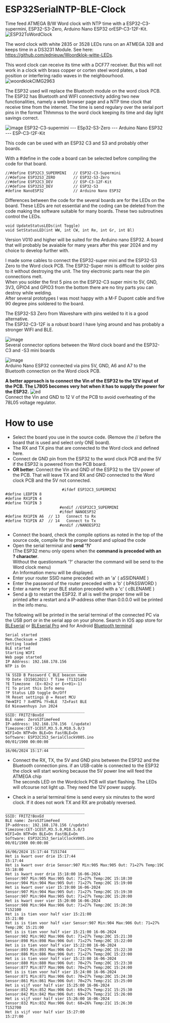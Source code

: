 # ESP32SerialNTP-BLE-Clock
Time feed ATMEGA B/W Word clock with NTP time with a ESP32-C3-supermini, ESP32-S3-Zero, Arduino Nano ESP32 orESP-C3-12F-Kit. 
![ESP32ToWordClock](https://github.com/ednieuw/ESP32SerialNTP-BLE-Clock/assets/12166816/ac6b3e92-fde4-49cc-915b-91af3d018617)

The word clock with white 2835 or 3528 LEDs runs on an ATMEGA 328 and keeps time in a DS3231 Module.
See here: https://github.com/ednieuw/Woordklok-witte-LEDs.

This word clock can receive its time with a DCF77 receiver. But this will not work in a clock with brass copper or corten steel word plates, a bad position or interfering radio waves in the neighbourhood.<br>
![woordklokCIMG2963](https://github.com/ednieuw/ESP32SerialNTP-BLE-Clock/assets/12166816/ed78be12-9529-405e-b355-75b00a09bf1c)

The ESP32 used will replace the Bluetooth module on the word clock PCB. The ESP32 has Bluetooth and WIFI connectivity adding two new functionalities, namely a web browser page and a NTP time clock that receive time from the internet.
The time is send regulary over the serial port pins in the format Thhmmss to the word clock keeping its time and day light savings correct. 

![image](https://github.com/ednieuw/ESP32SerialNTP-BLE-Clock/assets/12166816/a7aacb75-6bb4-4673-abc5-d958b976eb5a)
ESP32-C3-supermini --- ESp32-S3-Zero --- Arduino Nano ESP32 --- ESP-C3-!2F-Kit 

This code can be used with an ESP32 C3 and S3 and probably other boards.

With a #define in the code a board can be selected before compiling the code for that board.<br>

```
//#define ESP32C3_SUPERMINI   // ESP32-C3-Supermini
//#define ESP32S3_ZERO        // ESP32-S3-Zero
//#define ESP32C3_DEV         // ESP-C3-12F-Kit 
//#define ESP32S3_DEV         // ESP32-S3
#define NanoESP32             // Arduino Nano ESP32
``` 
Differences between the code for the several boards are for the LEDs on the board. These LEDs are not essential and the coding can be  deleted from the code making the software suitable for many boards. These two subroutines control the LEDs.
```
void UpdateStatusLEDs(int Toggle)
void SetStatusLED(int WW, int CW, int Re, int Gr, int Bl)
```
Version V010 and higher will be suited for the Arduino nano ESP32. A board that will probably be avaiable for many years after this year 2024 and my choice to develop further with.

I made some cables to connect the ESP32-super mini and the ESP32-S3 Zero to the Word clock PCB.
The ESP32-Super mini is difficult to solder pins to it without destroying the unit. The tiny electronic parts near the pin connections melt.<br> 
When you solder the first 5 pins on the ESP32-C3 super mini to 5V, GND, 3V3, GPIO4 and GPIO3 from the bottom there are no tiny parts you can destroy while welding.<br>
After several prototypes I was most happy with a M-F Dupont cable and five 90 degree pins soldered to the board. 

The ESP32-S3 Zero from Waveshare with pins welded to it is a good alternative.<br>
The ESP32-C3-12F is a robust board I have lying around and has probably a stronger WIFI and BLE.

![image](https://github.com/ednieuw/ESP32SerialNTP-BLE-Clock/assets/12166816/0785be7a-b2b1-4e4f-80d8-a79bf15664c5)<br>
Several connector options between the Word clock board and the ESP32-C3 and -S3 mini boards

![image](https://github.com/ednieuw/ESP32SerialNTP-BLE-Clock/assets/12166816/071893be-9830-49bd-8023-2304a4e0f016)<br>
Arduino Nano ESP32 connected via pins 5V, GND, A6 and A7 to the Bluetooth connection on the Word clock PCB.

**A better approach is to connect the Vin of the ESP32 to the 12V input of the PCB. The L7805 becomes very hot when it has to supply the power for the ESP32.**
![ed](https://github.com/user-attachments/assets/acd258cd-4e8f-4ea7-9029-343bdfb84a0f)<br>
Connect the Vin and GND to 12 V of the PCB to avoid overheating of the 78L05 voltage regulator.

# How to use
- Select the board you use in the source code. (Remove the // before the board that is used and select only ONE board).
- The RX and TX pins that are connected to the Word clock and defined here.
- Connect de GND pin from the ESP32 to the word clock PCB and the 5V if the ESP32 is powered from the PCB board.
- **OR better**: Connect the Vin and GND of the ESP32 to the 12V power of the PCB. That will leave TX and RX and GND connected to the Word clock PCB and the 5V not connected.
  
  
```
                         #ifdef ESP32C3_SUPERMINI
#define LEDPIN 8
#define RX1PIN 4
#define TX1PIN 3 
                        #endif //ESP32C3_SUPERMINI
                        #ifdef NANOESP32 
#define RX1PIN A6  // 13   Connect to Rx
#define TX1PIN A7  // 14   Connect to Tx 
                        #endif //NANOESP32
```
- Connect the board, check the compile options as noted in the top of the source code, compile for the proper board and upload the code
- Open the serial terminal and **send '?i'**<br>
  (The ESP32 menu only opens when the **command is preceded with an ? character**. <br>
  Without the questionmark '?' character the command will be send to the Word clock menu)<br>
  An Information menu will be displayed.<br>
- Enter your router SSID name preceded with an 'a'  ( aSSIDNAME )
- Enter the password of the router preceded with a 'b' ( bPASSWORD )
- Enter a name for your BLE station preceded with a 'c' ( cBLENAME ) 
- Send a @ to restart the ESP32.
  If all is well the proper time will be printed after a restart and a IP-address other than 0.0.0.0 will be printed in the info menu.
 
The following will be printed in the serial terminal of the connected PC via the USB port or in the serial app on your phone.
Search in IOS app store for [BLEserial](https://apps.apple.com/nl/app/bleserial-nrf/id1632235163) or [BLEserial Pro](https://apps.apple.com/nl/app/ble-serial-pro/id1632245655)
and for Android [Bluetooth terminal](https://play.google.com/store/apps/details?id=de.kai_morich.serial_bluetooth_terminal&pli=1) 

```
Serial started
Mem.Checksum = 25065
Setting loaded
BLE started
Starting WIFI
Web page started
IP Address: 192.168.178.156
NTP is On
___________________________________
?A SSID B Password C BLE beacon name
?D Date (D15012021) T Time (T132145)
?E Timezone  (E<-02>2 or E<+01>-1)
?I To print this Info menu
?P Status LED toggle On/Off
?R Reset settings @ = Reset MCU
?W=WIFI ? X=NTP& ?Y=BLE  ?Z=Fast BLE
Ed Nieuwenhuys Jun 2024
___________________________________
SSID: FRITZ!BoxEd
BLE name: ZeroS3TimeFeed
IP-address: 192.168.178.156  (/update)
Timezone:CET-1CEST,M3.5.0,M10.5.0/3
WIFI=On NTP=On BLE=On FastBLE=On
Software: ESP32C3S3_SerialClockV005.ino
00/01/1900 00:00:00 
___________________________________
16/06/2024 15:17:44 
```
- Connect the RX, TX, the 5V and GND pins between the ESP32 and the Bluetooth connection pins.
if an USB-cable is connected to the ESP32 the clock will start working because the 5V power line will feed the ATMEGA chip<br>
The seconds LED on the Wordclock PCB will start flashing. The LEDs will ofcourse not light up. They need the 12V power supply.

- Check in a serial terminal time is send every six minutes to the word clock. 
  If it does not work TX and RX are probably reversed.

```
___________________________________
SSID: FRITZ!BoxEd
BLE name: ZeroS3TimeFeed
IP-address: 192.168.178.156 (/update)
Timezone:CET-1CEST,M3.5.0,M10.5.0/3
WIFI=On NTP=On BLE=On FastBLE=On
Software: ESP32C3S3_SerialClockV005.ino
00/01/1900 00:00:00 
___________________________________
16/06/2024 15:17:44 T151744
Het is kwart over drie 15:17:44
15:17:44
Het is kwart over drie Sensor:907 Min:905 Max:905 Out: 71=27% Temp:19C 15:18:00
Het is kwart over drie 15:18:00 16-06-2024
Sensor:907 Min:905 Max:905 Out: 71=27% Temp:20C 15:18:30
Sensor:904 Min:904 Max:905 Out: 71=27% Temp:20C 15:19:00
Het is kwart over vier 15:19:00 16-06-2024
Sensor:907 Min:904 Max:905 Out: 71=27% Temp:20C 15:19:30
Sensor:907 Min:904 Max:905 Out: 71=27% Temp:20C 15:20:00
Het is kwart over vier 15:20:00 16-06-2024
Sensor:908 Min:904 Max:906 Out: 71=27% Temp:20C 15:20:30
T152100
Het is is tien voor half vier 15:21:00
15:21:00
Het is is tien voor half vier Sensor:907 Min:904 Max:906 Out: 71=27% Temp:20C 15:21:00
Het is is tien voor half vier 15:21:00 16-06-2024
Sensor:902 Min:902 Max:906 Out: 71=27% Temp:20C 15:21:30
Sensor:898 Min:898 Max:906 Out: 71=27% Temp:20C 15:22:00
Het is is tien voor half vier 15:22:00 16-06-2024
Sensor:893 Min:893 Max:906 Out: 71=27% Temp:20C 15:22:30
Sensor:886 Min:886 Max:906 Out: 71=27% Temp:20C 15:23:00
Het is is tien voor half vier 15:23:00 16-06-2024
Sensor:880 Min:880 Max:906 Out: 70=27% Temp:20C 15:23:30
Sensor:877 Min:877 Max:906 Out: 70=27% Temp:20C 15:24:00
Het is is tien voor half vier 15:24:00 16-06-2024
Sensor:871 Min:871 Max:906 Out: 70=27% Temp:20C 15:24:30
Sensor:861 Min:861 Max:906 Out: 70=27% Temp:21C 15:25:00
Het is vijf voor half vier 15:25:00 16-06-2024
Sensor:852 Min:852 Max:906 Out: 69=27% Temp:21C 15:25:30
Sensor:842 Min:842 Max:906 Out: 69=27% Temp:21C 15:26:00
Het is vijf voor half vier 15:26:00 16-06-2024
Sensor:832 Min:832 Max:906 Out: 68=26% Temp:21C 15:26:30
T152700
Het is vijf voor half vier 15:27:00
15:27:00
```


 

